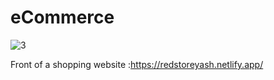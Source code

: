 # eCommerce

![3](https://user-images.githubusercontent.com/72267070/228153709-d8e50cc7-8af0-455a-8c55-7dc0a8bbd65e.png)


Front of a shopping website :https://redstoreyash.netlify.app/
